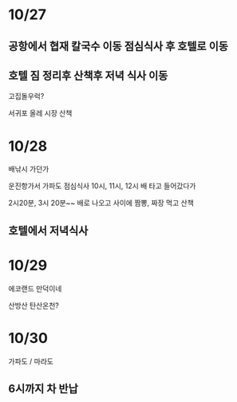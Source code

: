 
# 10/27 

## 공항에서 협재 칼국수 이동 점심식사 후 호텔로 이동
## 호텔 짐 정리후 산책후 저녁 식사 이동
고집돌우럭?

서귀포 올레 시장 산책

# 10/28

배낚시 가던가

운진항가서 가파도 점심식사
10시, 11시, 12시 배  타고 들어갔다가

2시20분, 3시 20분~~  배로 나오고  사이에  짬뽕, 짜장 먹고 산책

## 호텔에서 저녁식사

# 10/29

에코랜드
만덕이네

산방산 탄산온천?
# 10/30

가파도 / 마라도
## 6시까지 차 반납

